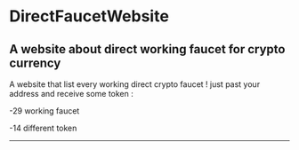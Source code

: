 # DirectFaucetWebsite
A website about direct working faucet for crypto currency
-------------------------------------------------------------------

A website that list every working direct crypto faucet !
just past your address and receive some token :

  -29 working faucet 
  
  -14 different token 

-------------------------------------------------------------------
